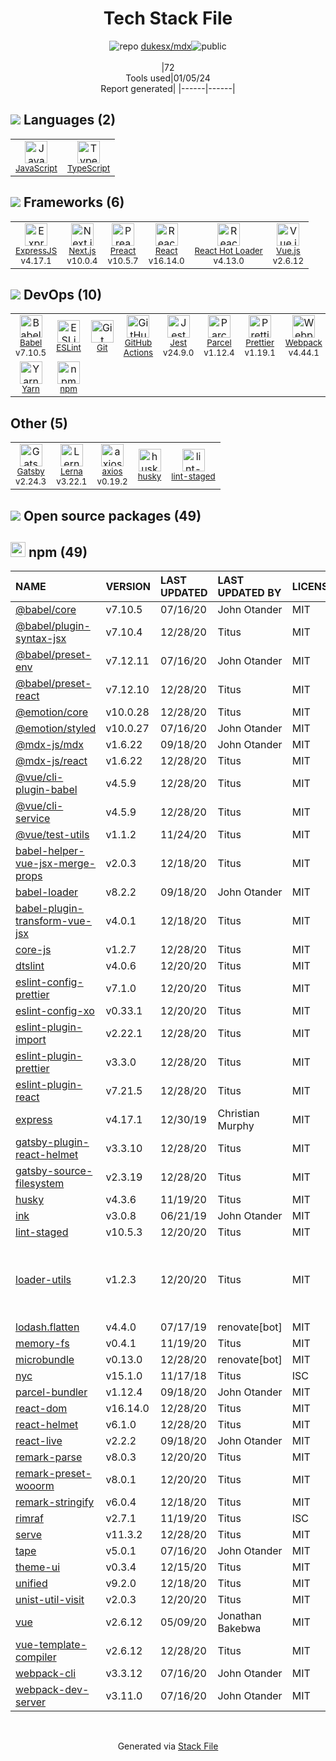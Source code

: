 <!--
&lt;--- Readme.md Snippet without images Start ---&gt;
## Tech Stack
dukesx/mdx is built on the following main stack:

- [Jest](http://facebook.github.io/jest/) – Javascript Testing Framework
- [React](https://reactjs.org/) – Javascript UI Libraries
- [ExpressJS](http://expressjs.com/) – Microframeworks (Backend)
- [JavaScript](https://developer.mozilla.org/en-US/docs/Web/JavaScript) – Languages
- [TypeScript](http://www.typescriptlang.org) – Languages
- [Webpack](http://webpack.js.org) – JS Build Tools / JS Task Runners
- [React Hot Loader](http://gaearon.github.io/react-hot-loader/) – JavaScript Framework Components
- [Babel](http://babeljs.io/) – JavaScript Compilers
- [ESLint](http://eslint.org/) – Code Review
- [Vue.js](http://vuejs.org/) – Javascript UI Libraries
- [Preact](http://developit.github.io/preact/) – Javascript UI Libraries
- [axios](https://github.com/mzabriskie/axios) – Javascript Utilities & Libraries
- [Gatsby](https://www.gatsbyjs.org) – Static Site Generators
- [Yarn](https://yarnpkg.com/) – Front End Package Manager
- [Next.js](https://nextjs.org/) – Frameworks (Full Stack)
- [Lerna](https://lerna.js.org/) – Javascript Utilities & Libraries
- [Prettier](https://prettier.io/) – Code Review
- [Parcel](https://parceljs.org/) – JS Build Tools / JS Task Runners
- [GitHub Actions](https://github.com/features/actions) – Continuous Integration

Full tech stack [here](/techstack.md)

&lt;--- Readme.md Snippet without images End ---&gt;

&lt;--- Readme.md Snippet with images Start ---&gt;
## Tech Stack
dukesx/mdx is built on the following main stack:

- <img width='25' height='25' src='https://img.stackshare.io/service/830/jest.png' alt='Jest'/> [Jest](http://facebook.github.io/jest/) – Javascript Testing Framework
- <img width='25' height='25' src='https://img.stackshare.io/service/1020/OYIaJ1KK.png' alt='React'/> [React](https://reactjs.org/) – Javascript UI Libraries
- <img width='25' height='25' src='https://img.stackshare.io/service/1163/hashtag.png' alt='ExpressJS'/> [ExpressJS](http://expressjs.com/) – Microframeworks (Backend)
- <img width='25' height='25' src='https://img.stackshare.io/service/1209/javascript.jpeg' alt='JavaScript'/> [JavaScript](https://developer.mozilla.org/en-US/docs/Web/JavaScript) – Languages
- <img width='25' height='25' src='https://img.stackshare.io/service/1612/bynNY5dJ.jpg' alt='TypeScript'/> [TypeScript](http://www.typescriptlang.org) – Languages
- <img width='25' height='25' src='https://img.stackshare.io/service/1682/IMG_4636.PNG' alt='Webpack'/> [Webpack](http://webpack.js.org) – JS Build Tools / JS Task Runners
- <img width='25' height='25' src='https://img.stackshare.io/no-img-open-source.png' alt='React Hot Loader'/> [React Hot Loader](http://gaearon.github.io/react-hot-loader/) – JavaScript Framework Components
- <img width='25' height='25' src='https://img.stackshare.io/service/2739/-1wfGjNw.png' alt='Babel'/> [Babel](http://babeljs.io/) – JavaScript Compilers
- <img width='25' height='25' src='https://img.stackshare.io/service/3337/Q4L7Jncy.jpg' alt='ESLint'/> [ESLint](http://eslint.org/) – Code Review
- <img width='25' height='25' src='https://img.stackshare.io/service/3837/paeckCWC.png' alt='Vue.js'/> [Vue.js](http://vuejs.org/) – Javascript UI Libraries
- <img width='25' height='25' src='https://img.stackshare.io/service/4388/preact.png' alt='Preact'/> [Preact](http://developit.github.io/preact/) – Javascript UI Libraries
- <img width='25' height='25' src='https://img.stackshare.io/no-img-open-source.png' alt='axios'/> [axios](https://github.com/mzabriskie/axios) – Javascript Utilities & Libraries
- <img width='25' height='25' src='https://img.stackshare.io/service/5472/default_189db484e0770a6101c6a70f0ef0172bc0f8de37.png' alt='Gatsby'/> [Gatsby](https://www.gatsbyjs.org) – Static Site Generators
- <img width='25' height='25' src='https://img.stackshare.io/service/5848/44mC-kJ3.jpg' alt='Yarn'/> [Yarn](https://yarnpkg.com/) – Front End Package Manager
- <img width='25' height='25' src='https://img.stackshare.io/service/5936/nextjs.png' alt='Next.js'/> [Next.js](https://nextjs.org/) – Frameworks (Full Stack)
- <img width='25' height='25' src='https://img.stackshare.io/service/6207/OwqAUSQi_400x400.jpg' alt='Lerna'/> [Lerna](https://lerna.js.org/) – Javascript Utilities & Libraries
- <img width='25' height='25' src='https://img.stackshare.io/service/7035/default_66f265943abed56bcdbfca1c866a4261b1fbb063.jpg' alt='Prettier'/> [Prettier](https://prettier.io/) – Code Review
- <img width='25' height='25' src='https://img.stackshare.io/service/8054/fC6Wad-S_400x400.jpg' alt='Parcel'/> [Parcel](https://parceljs.org/) – JS Build Tools / JS Task Runners
- <img width='25' height='25' src='https://img.stackshare.io/service/11563/actions.png' alt='GitHub Actions'/> [GitHub Actions](https://github.com/features/actions) – Continuous Integration

Full tech stack [here](/techstack.md)

&lt;--- Readme.md Snippet with images End ---&gt;
-->
<div align="center">

# Tech Stack File
![](https://img.stackshare.io/repo.svg "repo") [dukesx/mdx](https://github.com/dukesx/mdx)![](https://img.stackshare.io/public_badge.svg "public")
<br/><br/>
|72<br/>Tools used|01/05/24 <br/>Report generated|
|------|------|
</div>

## <img src='https://img.stackshare.io/languages.svg'/> Languages (2)
<table><tr>
  <td align='center'>
  <img width='36' height='36' src='https://img.stackshare.io/service/1209/javascript.jpeg' alt='JavaScript'>
  <br>
  <sub><a href="https://developer.mozilla.org/en-US/docs/Web/JavaScript">JavaScript</a></sub>
  <br>
  <sub></sub>
</td>

<td align='center'>
  <img width='36' height='36' src='https://img.stackshare.io/service/1612/bynNY5dJ.jpg' alt='TypeScript'>
  <br>
  <sub><a href="http://www.typescriptlang.org">TypeScript</a></sub>
  <br>
  <sub></sub>
</td>

</tr>
</table>

## <img src='https://img.stackshare.io/frameworks.svg'/> Frameworks (6)
<table><tr>
  <td align='center'>
  <img width='36' height='36' src='https://img.stackshare.io/service/1163/hashtag.png' alt='ExpressJS'>
  <br>
  <sub><a href="http://expressjs.com/">ExpressJS</a></sub>
  <br>
  <sub>v4.17.1</sub>
</td>

<td align='center'>
  <img width='36' height='36' src='https://img.stackshare.io/service/5936/nextjs.png' alt='Next.js'>
  <br>
  <sub><a href="https://nextjs.org/">Next.js</a></sub>
  <br>
  <sub>v10.0.4</sub>
</td>

<td align='center'>
  <img width='36' height='36' src='https://img.stackshare.io/service/4388/preact.png' alt='Preact'>
  <br>
  <sub><a href="http://developit.github.io/preact/">Preact</a></sub>
  <br>
  <sub>v10.5.7</sub>
</td>

<td align='center'>
  <img width='36' height='36' src='https://img.stackshare.io/service/1020/OYIaJ1KK.png' alt='React'>
  <br>
  <sub><a href="https://reactjs.org/">React</a></sub>
  <br>
  <sub>v16.14.0</sub>
</td>

<td align='center'>
  <img width='36' height='36' src='https://img.stackshare.io/no-img-open-source.png' alt='React Hot Loader'>
  <br>
  <sub><a href="http://gaearon.github.io/react-hot-loader/">React Hot Loader</a></sub>
  <br>
  <sub>v4.13.0</sub>
</td>

<td align='center'>
  <img width='36' height='36' src='https://img.stackshare.io/service/3837/paeckCWC.png' alt='Vue.js'>
  <br>
  <sub><a href="http://vuejs.org/">Vue.js</a></sub>
  <br>
  <sub>v2.6.12</sub>
</td>

</tr>
</table>

## <img src='https://img.stackshare.io/devops.svg'/> DevOps (10)
<table><tr>
  <td align='center'>
  <img width='36' height='36' src='https://img.stackshare.io/service/2739/-1wfGjNw.png' alt='Babel'>
  <br>
  <sub><a href="http://babeljs.io/">Babel</a></sub>
  <br>
  <sub>v7.10.5</sub>
</td>

<td align='center'>
  <img width='36' height='36' src='https://img.stackshare.io/service/3337/Q4L7Jncy.jpg' alt='ESLint'>
  <br>
  <sub><a href="http://eslint.org/">ESLint</a></sub>
  <br>
  <sub></sub>
</td>

<td align='center'>
  <img width='36' height='36' src='https://img.stackshare.io/service/1046/git.png' alt='Git'>
  <br>
  <sub><a href="http://git-scm.com/">Git</a></sub>
  <br>
  <sub></sub>
</td>

<td align='center'>
  <img width='36' height='36' src='https://img.stackshare.io/service/11563/actions.png' alt='GitHub Actions'>
  <br>
  <sub><a href="https://github.com/features/actions">GitHub Actions</a></sub>
  <br>
  <sub></sub>
</td>

<td align='center'>
  <img width='36' height='36' src='https://img.stackshare.io/service/830/jest.png' alt='Jest'>
  <br>
  <sub><a href="http://facebook.github.io/jest/">Jest</a></sub>
  <br>
  <sub>v24.9.0</sub>
</td>

<td align='center'>
  <img width='36' height='36' src='https://img.stackshare.io/service/8054/fC6Wad-S_400x400.jpg' alt='Parcel'>
  <br>
  <sub><a href="https://parceljs.org/">Parcel</a></sub>
  <br>
  <sub>v1.12.4</sub>
</td>

<td align='center'>
  <img width='36' height='36' src='https://img.stackshare.io/service/7035/default_66f265943abed56bcdbfca1c866a4261b1fbb063.jpg' alt='Prettier'>
  <br>
  <sub><a href="https://prettier.io/">Prettier</a></sub>
  <br>
  <sub>v1.19.1</sub>
</td>

<td align='center'>
  <img width='36' height='36' src='https://img.stackshare.io/service/1682/IMG_4636.PNG' alt='Webpack'>
  <br>
  <sub><a href="http://webpack.js.org">Webpack</a></sub>
  <br>
  <sub>v4.44.1</sub>
</td>

</tr>
<tr>
  <td align='center'>
  <img width='36' height='36' src='https://img.stackshare.io/service/5848/44mC-kJ3.jpg' alt='Yarn'>
  <br>
  <sub><a href="https://yarnpkg.com/">Yarn</a></sub>
  <br>
  <sub></sub>
</td>

<td align='center'>
  <img width='36' height='36' src='https://img.stackshare.io/service/1120/lejvzrnlpb308aftn31u.png' alt='npm'>
  <br>
  <sub><a href="https://www.npmjs.com/">npm</a></sub>
  <br>
  <sub></sub>
</td>

</tr>
</table>

## Other (5)
<table><tr>
  <td align='center'>
  <img width='36' height='36' src='https://img.stackshare.io/service/5472/default_189db484e0770a6101c6a70f0ef0172bc0f8de37.png' alt='Gatsby'>
  <br>
  <sub><a href="https://www.gatsbyjs.org">Gatsby</a></sub>
  <br>
  <sub>v2.24.3</sub>
</td>

<td align='center'>
  <img width='36' height='36' src='https://img.stackshare.io/service/6207/OwqAUSQi_400x400.jpg' alt='Lerna'>
  <br>
  <sub><a href="https://lerna.js.org/">Lerna</a></sub>
  <br>
  <sub>v3.22.1</sub>
</td>

<td align='center'>
  <img width='36' height='36' src='https://img.stackshare.io/no-img-open-source.png' alt='axios'>
  <br>
  <sub><a href="https://github.com/mzabriskie/axios">axios</a></sub>
  <br>
  <sub>v0.19.2</sub>
</td>

<td align='center'>
  <img width='36' height='36' src='https://img.stackshare.io/service/9527/5502029.jpeg' alt='husky'>
  <br>
  <sub><a href="https://github.com/typicode/husky">husky</a></sub>
  <br>
  <sub></sub>
</td>

<td align='center'>
  <img width='36' height='36' src='https://img.stackshare.io/service/10577/11071.jpeg' alt='lint-staged'>
  <br>
  <sub><a href="https://github.com/okonet/lint-staged">lint-staged</a></sub>
  <br>
  <sub></sub>
</td>

</tr>
</table>


## <img src='https://img.stackshare.io/group.svg' /> Open source packages (49)</h2>

## <img width='24' height='24' src='https://img.stackshare.io/service/1120/lejvzrnlpb308aftn31u.png'/> npm (49)

|NAME|VERSION|LAST UPDATED|LAST UPDATED BY|LICENSE|VULNERABILITIES|
|:------|:------|:------|:------|:------|:------|
|[@babel/core](https://www.npmjs.com/@babel/core)|v7.10.5|07/16/20|John Otander |MIT|N/A|
|[@babel/plugin-syntax-jsx](https://www.npmjs.com/@babel/plugin-syntax-jsx)|v7.10.4|12/28/20|Titus |MIT|N/A|
|[@babel/preset-env](https://www.npmjs.com/@babel/preset-env)|v7.12.11|07/16/20|John Otander |MIT|N/A|
|[@babel/preset-react](https://www.npmjs.com/@babel/preset-react)|v7.12.10|12/28/20|Titus |MIT|N/A|
|[@emotion/core](https://www.npmjs.com/@emotion/core)|v10.0.28|12/28/20|Titus |MIT|N/A|
|[@emotion/styled](https://www.npmjs.com/@emotion/styled)|v10.0.27|07/16/20|John Otander |MIT|N/A|
|[@mdx-js/mdx](https://www.npmjs.com/@mdx-js/mdx)|v1.6.22|09/18/20|John Otander |MIT|N/A|
|[@mdx-js/react](https://www.npmjs.com/@mdx-js/react)|v1.6.22|12/28/20|Titus |MIT|N/A|
|[@vue/cli-plugin-babel](https://www.npmjs.com/@vue/cli-plugin-babel)|v4.5.9|12/28/20|Titus |MIT|N/A|
|[@vue/cli-service](https://www.npmjs.com/@vue/cli-service)|v4.5.9|12/28/20|Titus |MIT|N/A|
|[@vue/test-utils](https://www.npmjs.com/@vue/test-utils)|v1.1.2|11/24/20|Titus |MIT|N/A|
|[babel-helper-vue-jsx-merge-props](https://www.npmjs.com/babel-helper-vue-jsx-merge-props)|v2.0.3|12/18/20|Titus |MIT|N/A|
|[babel-loader](https://www.npmjs.com/babel-loader)|v8.2.2|09/18/20|John Otander |MIT|N/A|
|[babel-plugin-transform-vue-jsx](https://www.npmjs.com/babel-plugin-transform-vue-jsx)|v4.0.1|12/18/20|Titus |MIT|N/A|
|[core-js](https://www.npmjs.com/core-js)|v1.2.7|12/28/20|Titus |MIT|N/A|
|[dtslint](https://www.npmjs.com/dtslint)|v4.0.6|12/20/20|Titus |MIT|N/A|
|[eslint-config-prettier](https://www.npmjs.com/eslint-config-prettier)|v7.1.0|12/20/20|Titus |MIT|N/A|
|[eslint-config-xo](https://www.npmjs.com/eslint-config-xo)|v0.33.1|12/20/20|Titus |MIT|N/A|
|[eslint-plugin-import](https://www.npmjs.com/eslint-plugin-import)|v2.22.1|12/28/20|Titus |MIT|N/A|
|[eslint-plugin-prettier](https://www.npmjs.com/eslint-plugin-prettier)|v3.3.0|12/28/20|Titus |MIT|N/A|
|[eslint-plugin-react](https://www.npmjs.com/eslint-plugin-react)|v7.21.5|12/28/20|Titus |MIT|N/A|
|[express](https://www.npmjs.com/express)|v4.17.1|12/30/19|Christian Murphy |MIT|[CVE-2022-24999](https://github.com/advisories/GHSA-hrpp-h998-j3pp) (High)|
|[gatsby-plugin-react-helmet](https://www.npmjs.com/gatsby-plugin-react-helmet)|v3.3.10|12/28/20|Titus |MIT|N/A|
|[gatsby-source-filesystem](https://www.npmjs.com/gatsby-source-filesystem)|v2.3.19|12/28/20|Titus |MIT|N/A|
|[husky](https://www.npmjs.com/husky)|v4.3.6|11/19/20|Titus |MIT|N/A|
|[ink](https://www.npmjs.com/ink)|v3.0.8|06/21/19|John Otander |MIT|N/A|
|[lint-staged](https://www.npmjs.com/lint-staged)|v10.5.3|12/20/20|Titus |MIT|N/A|
|[loader-utils](https://www.npmjs.com/loader-utils)|v1.2.3|12/20/20|Titus |MIT|[CVE-2022-37601](https://github.com/advisories/GHSA-76p3-8jx3-jpfq) (Critical)<br/>[CVE-2022-37599](https://github.com/advisories/GHSA-hhq3-ff78-jv3g) (High)<br/>[CVE-2022-37603](https://github.com/advisories/GHSA-3rfm-jhwj-7488) (High)|
|[lodash.flatten](https://www.npmjs.com/lodash.flatten)|v4.4.0|07/17/19|renovate[bot] |MIT|N/A|
|[memory-fs](https://www.npmjs.com/memory-fs)|v0.4.1|11/19/20|Titus |MIT|N/A|
|[microbundle](https://www.npmjs.com/microbundle)|v0.13.0|12/28/20|renovate[bot] |MIT|N/A|
|[nyc](https://www.npmjs.com/nyc)|v15.1.0|11/17/18|Titus |ISC|N/A|
|[parcel-bundler](https://www.npmjs.com/parcel-bundler)|v1.12.4|09/18/20|John Otander |MIT|N/A|
|[react-dom](https://www.npmjs.com/react-dom)|v16.14.0|12/28/20|Titus |MIT|N/A|
|[react-helmet](https://www.npmjs.com/react-helmet)|v6.1.0|12/28/20|Titus |MIT|N/A|
|[react-live](https://www.npmjs.com/react-live)|v2.2.2|09/18/20|John Otander |MIT|N/A|
|[remark-parse](https://www.npmjs.com/remark-parse)|v8.0.3|12/20/20|Titus |MIT|N/A|
|[remark-preset-wooorm](https://www.npmjs.com/remark-preset-wooorm)|v8.0.1|12/20/20|Titus |MIT|N/A|
|[remark-stringify](https://www.npmjs.com/remark-stringify)|v6.0.4|12/18/20|Titus |MIT|N/A|
|[rimraf](https://www.npmjs.com/rimraf)|v2.7.1|11/19/20|Titus |ISC|N/A|
|[serve](https://www.npmjs.com/serve)|v11.3.2|12/28/20|Titus |MIT|N/A|
|[tape](https://www.npmjs.com/tape)|v5.0.1|07/16/20|John Otander |MIT|N/A|
|[theme-ui](https://www.npmjs.com/theme-ui)|v0.3.4|12/15/20|Titus |MIT|N/A|
|[unified](https://www.npmjs.com/unified)|v9.2.0|12/18/20|Titus |MIT|N/A|
|[unist-util-visit](https://www.npmjs.com/unist-util-visit)|v2.0.3|12/20/20|Titus |MIT|N/A|
|[vue](https://www.npmjs.com/vue)|v2.6.12|05/09/20|Jonathan Bakebwa |MIT|N/A|
|[vue-template-compiler](https://www.npmjs.com/vue-template-compiler)|v2.6.12|12/28/20|Titus |MIT|N/A|
|[webpack-cli](https://www.npmjs.com/webpack-cli)|v3.3.12|07/16/20|John Otander |MIT|N/A|
|[webpack-dev-server](https://www.npmjs.com/webpack-dev-server)|v3.11.0|07/16/20|John Otander |MIT|N/A|

<br/>
<div align='center'>

Generated via [Stack File](https://github.com/marketplace/stack-file)
